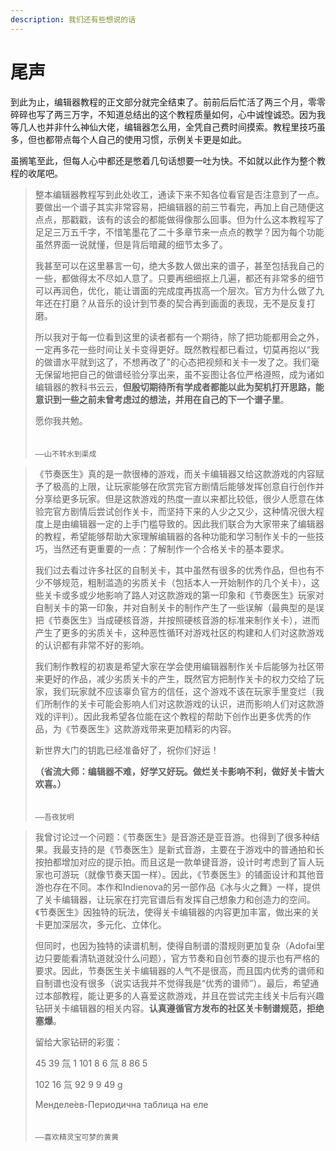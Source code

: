 ```yaml
---
description: 我们还有些想说的话
---
```


# 尾声

到此为止，编辑器教程的正文部分就完全结束了。前前后后忙活了两三个月，零零碎碎也写了两三万字，不知道总结出的这个教程质量如何，心中诚惶诚恐。因为我等几人也并非什么神仙大佬，编辑器怎么用，全凭自己费时间摸索。教程里技巧虽多，但也都带点每个人自己的使用习惯，示例关卡更是如此。

虽搁笔至此，但每人心中都还是憋着几句话想要一吐为快。不如就以此作为整个教程的收尾吧。

> 整本编辑器教程写到此处收工，通读下来不知各位看官是否注意到了一点。要做出一个谱子其实非常容易，把编辑器的前三节看完，再加上自己随便这点点，那戳戳，该有的该会的都能做得像那么回事。但为什么这本教程写了足足三万五千字，不惜笔墨花了二十多章节来一点点的教学？因为每个功能虽然界面一说就懂，但是背后暗藏的细节太多了。
>
> 我甚至可以在这里暴言一句，绝大多数人做出来的谱子，甚至包括我自己的一些，都做得太不尽如人意了。只要再细细抠上几遍，都还有非常多的细节可以再润色，优化，能让谱面的完成度再拔高一个层次。官方为什么做了九年还在打磨？从音乐的设计到节奏的契合再到画面的表现，无不是反复打磨。
>
> 所以我对于每一位看到这里的读者都有一个期待，除了把功能都用会之外，一定再多花一些时间让关卡变得更好。既然教程都已看过，切莫再抱以“我的做谱水平就到这了，不想再改了”的心态把视频和关卡一发了之。我们毫无保留地把自己的做谱经验分享出来，虽不妄图让各位严格遵照，成为诸如编辑器的教科书云云，**但殷切期待所有学成者都能以此为契机打开思路，能意识到一些之前未曾考虑过的想法，并用在自己的下一个谱子里**。
>
> 愿你我共勉。
>
> 　　　　　　　　　　　　　　　　　　　　　　　　　　　　　　　　　　　　　`——山不转水到渠成`



> 《节奏医生》真的是一款很棒的游戏，而关卡编辑器又给这款游戏的内容赋予了极高的上限，让玩家能够在欣赏完官方剧情后能够发挥创意自行创作并分享给更多玩家。但是这款游戏的热度一直以来都比较低，很少人愿意在体验完官方剧情后尝试创作关卡，而坚持下来的人少之又少，这种情况很大程度上是由编辑器一定的上手门槛导致的。因此我们联合为大家带来了编辑器的教程，希望能够帮助大家理解编辑器的各种功能和学习制作关卡的一些技巧，当然还有更重要的一点：了解制作一个合格关卡的基本要求。
>
> 我们过去看过许多社区的自制关卡，其中虽然有很多的优秀作品，但也有不少不够规范，粗制滥造的劣质关卡（包括本人一开始制作的几个关卡），这些关卡或多或少地影响了路人对这款游戏的第一印象和《节奏医生》玩家对自制关卡的第一印象，并对自制关卡的制作产生了一些误解（最典型的是误把《节奏医生》当成硬核音游，并按照硬核音游的标准来制作关卡），进而产生了更多的劣质关卡，这种恶性循环对游戏社区的构建和人们对这款游戏的认识都有非常不好的影响。
>
> 我们制作教程的初衷是希望大家在学会使用编辑器制作关卡后能够为社区带来更好的作品，减少劣质关卡的产生，既然官方把制作关卡的权力交给了玩家，我们玩家就不应该辜负官方的信任，这个游戏不该在玩家手里变烂（我们所制作的关卡可能会影响人们对这款游戏的认识，进而影响人们对这款游戏的评判）。因此我希望各位能在这个教程的帮助下创作出更多优秀的作品，为《节奏医生》这款游戏带来更加精彩的内容。
>
> 新世界大门的钥匙已经准备好了，祝你们好运！
>
> **（省流大师：编辑器不难，好学又好玩。做烂关卡影响不利，做好关卡皆大欢喜。）**
>
> 　　　　　　　　　　　　　　　　　　　　　　　　　　　　　　　　　　　　　　　　`——吾夜犹明`



> 我曾讨论过一个问题：《节奏医生》是音游还是亚音游。也得到了很多种结果。我最支持的是《节奏医生》是新式音游，主要在于游戏中的普通拍和长按拍都增加对应的提示拍。而且这是一款单键音游，设计时考虑到了盲人玩家也可游玩（就像节奏天国一样）。因此，《节奏医生》的铺面设计和其他音游也存在不同。本作和Indienova的另一部作品《冰与火之舞》一样，提供了关卡编辑器，让玩家在打完官谱后有发挥自己想象力和创造力的空间。《节奏医生》因独特的玩法，使得关卡编辑器的内容更加丰富，做出来的关卡更加深层次，多元化、立体化。
>
> 但同时，也因为独特的读谱机制，使得自制谱的潜规则更加复杂（Adofai里边只要能看清轨道就没什么问题），官方节奏和自创节奏的提示也有严格的要求。因此，节奏医生关卡编辑器的人气不是很高，而且国内优秀的谱师和自制谱也没有很多（说实话我并不觉得我是“优秀的谱师”）。最后，希望通过本部教程，能让更多的人喜爱这款游戏，并且在尝试完主线关卡后有兴趣钻研关卡编辑器的相关内容。**认真遵循官方发布的社区关卡制谱规范，拒绝塞爆**。
>
> 留给大家钻研的彩蛋： 
>
> 45 39 氚 1 101 8 6 氚 8 86 5 
>
> 102 16 氚 92 9 9 49 g 
>
> Менделе́ев-Периодична таблица на еле
>
> 　　　　　　　　　　　　　　　　　　　　　　　　　　　　　　　　　　`——喜欢精灵宝可梦的黄黄`



